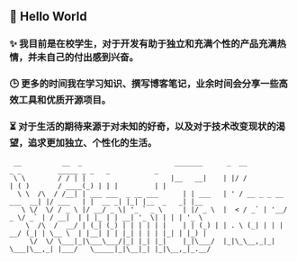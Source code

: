 ## 👋 Hello World

### ✨  我目前是在校学生，对于开发有助于独立和充满个性的产品充满热情，并未自己的付出感到兴奋。

### 🕒  更多的时间我在学习知识、撰写博客笔记，业余时间会分享一些高效工具和优质开源项目。

### ⏳ 对于生活的期待来源于对未知的好奇，以及对于技术改变现状的渴望，追求更加独立、个性化的生活。

```
 __          __  _                       _______      _  __                  _ _         _____ _ _   _           _     
 \ \        / / | |                     |__   __|    | |/ /                 | ( )       / ____(_) | | |         | |    
  \ \  /\  / /__| | ___ ___  _ __ ___      | | ___   | ' / __ _ _ __ ___  __| |/ ___   | |  __ _| |_| |__  _   _| |__  
   \ \/  \/ / _ \ |/ __/ _ \| '_ ` _ \     | |/ _ \  |  < / _` | '__/ _ \/ _` | / __|  | | |_ | | __| '_ \| | | | '_ \ 
    \  /\  /  __/ | (_| (_) | | | | | |    | | (_) | | . \ (_| | | |  __/ (_| | \__ \  | |__| | | |_| | | | |_| | |_) |
     \/  \/ \___|_|\___\___/|_| |_| |_|    |_|\___/  |_|\_\__,_|_|  \___|\__,_| |___/   \_____|_|\__|_| |_|\__,_|_.__/ 
                                                                                                                       
                                                                                                                       
 ```
                                                                   

<!--
**huarzone/huarzone** is a  repository because its `README.md` (this file) appears on your GitHub profile.

Here are some ideas to get you started:

- 🔭 I’m currently working on ...
- 🌱 I’m currently learning ...
- 👯 I’m looking to collaborate on ...
- 🤔 I’m looking for help with ...
- 💬 Ask me about ...
- 📫 How to reach me: ...
- 😄 Pronouns: ...
- ⚡ Fun fact: ...
-->
